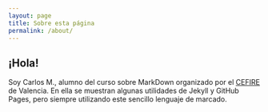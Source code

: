 ```yaml
---
layout: page
title: Sobre esta página
permalink: /about/
---
```


## ¡Hola!

Soy Carlos M., alumno del curso sobre MarkDown organizado por el [CEFIRE](http://cefire.edu.gva.es/) de Valencia. 
En ella se muestran algunas utilidades de Jekyll y GitHub Pages, pero siempre utilizando este sencillo lenguaje de marcado.
